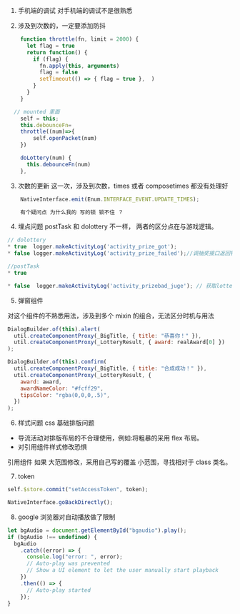 1. 手机端的调试
   对手机端的调试不是很熟悉

2. 涉及到次数的，一定要添加防抖

```js
    function throttle(fn, limit = 2000) {
      let flag = true
      return function() {
        if (flag) {
          fn.apply(this, arguments)
          flag = false
          setTimeout(() => { flag = true },  )
        }
      }
    }

  // mounted 里面
    self = this;
    this.debounceFn=
    throttle((num)=>{
        self.openPacket(num)
    })

    doLottery(num) {
      this.debounceFn(num)
    },

```

3. 次数的更新
   这一次，涉及到次数，times 或者 composetimes 都没有处理好

```js
    NativeInterface.emit(Enum.INTERFACE_EVENT.UPDATE_TIMES);

    有个疑问点 为什么我的 写的锁 锁不住 ？

```

4. 埋点问题
   postTask 和 dolottery 不一样， 两者的区分点在与游戏逻辑。

```js
// dolottery
* true  logger.makeActivityLog('activity_prize_got');
* false logger.makeActivityLog('activity_prize_failed');//调抽奖接口返回错误、异常埋点

//postTask
* true

* false  logger.makeActivityLog('activity_prizebad_juge'); // 获取lottery失败次数

```

5. 弹窗组件

对这个组件的不熟悉用法，涉及到多个 mixin 的组合，无法区分时机与用法

```js
DialogBuilder.of(this).alert(
  util.createComponentProxy(_BigTitle, { title: "恭喜你！" }),
  util.createComponentProxy(_LotteryResult, { award: realAward[0] })
);

DialogBuilder.of(this).confirm(
  util.createComponentProxy(_BigTitle, { title: "合成成功！" }),
  util.createComponentProxy(_LotteryResult, {
    award: award,
    awardNameColor: "#fcff29",
    tipsColor: "rgba(0,0,0,.5)",
  })
);
```

6. 样式问题
   css 基础排版问题

- 导流活动对排版布局的不合理使用，例如:将粗暴的采用 flex 布局。
- 对引用组件样式修改恐惧

引用组件 如果 大范围修改，采用自己写的覆盖
小范围，寻找相对于 class 类名。

7. token

```js
self.$store.commit("setAccessToken", token);
```

```js
NativeInterface.goBackDirectly();
```

8. google 浏览器对自动播放做了限制

```js
let bgAudio = document.getElementById("bgaudio").play();
if (bgAudio !== undefined) {
  bgAudio
    .catch((error) => {
      console.log("error: ", error);
      // Auto-play was prevented
      // Show a UI element to let the user manually start playback
    })
    .then(() => {
      // Auto-play started
    });
}
```
